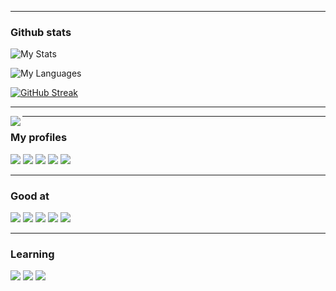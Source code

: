 ____

### Github stats
![My Stats](https://github-readme-stats.vercel.app/api?username=josiahmokob0&show_icons=true&&title_color=fff&icon_color=79ff97&text_color=9f9f9f&bg_color=000&show_icons=true)

![My Languages](https://github-readme-stats.anuraghazra1.vercel.app/api/top-langs/?username=josiahmokob0&show_icons=true&&title_color=fff&icon_color=79ff97&text_color=9f9f9f&bg_color=000000&hide=tsql&layout=compact)

[![GitHub Streak](https://github-readme-streak-stats.herokuapp.com?user=josiahmokob0&theme=dark-smoky&background=000000&border=fff)](https://git.io/streak-stats)

___

<img align="left" src="https://komarev.com/ghpvc/?username=josiahmokob0&label=Profile%20views&color=0e75b6&style=flat">


____
### My profiles
[<img src="https://img.icons8.com/ultraviolet/40/000000/collaborator-male.png"/>](https://josiahmokob0.github.io/me/)
[<img src="https://www.frontendmentor.io/static/images/logo-desktop.svg">](https://www.frontendmentor.io/profile/jmnyarega)
[<img src="https://img.icons8.com/fluent/48/000000/linkedin.png"/>](https://www.linkedin.com/in/josiah-nyarega-84820a103/)
[<img src="https://img.icons8.com/ios/50/000000/codepen.png"/>](https://codepen.io/jmnyarega)
[<img src="https://img.icons8.com/color/48/000000/stackoverflow.png"/>](https://stackoverflow.com/users/8013307/josiah)

___

### Good at
![](https://img.icons8.com/nolan/50/html-5.png)
![](https://img.icons8.com/nolan/50/css-filetype.png)
![](https://img.icons8.com/nolan/50/react-native.png)
![](https://img.icons8.com/nolan/50/javascript.png)
![](https://img.icons8.com/color/48/000000/typescript.png)

___

### Learning
![](https://img.icons8.com/color/48/000000/vue-js.png)
![](https://img.icons8.com/color/48/000000/python.png)
![](https://img.icons8.com/color/50/000000/angularjs.png)
